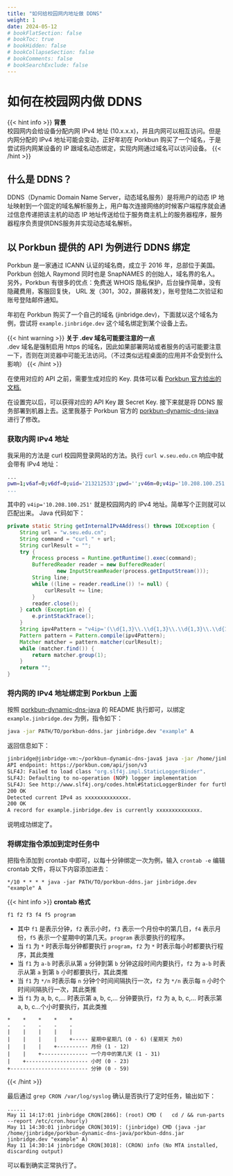 ```yaml
---
title: "如何给校园网内地址做 DDNS"
weight: 1
date: 2024-05-12
# bookFlatSection: false
# bookToc: true
# bookHidden: false
# bookCollapseSection: false
# bookComments: false
# bookSearchExclude: false
---
```


# 如何在校园网内做 DDNS

{{< hint info >}}
**背景**  
校园网内会给设备分配内网 IPv4 地址 (10.x.x.x)，并且内网可以相互访问。但是内网分配的 IPv4 地址可能会变动，正好年初在 Porkbun 购买了一个域名，于是尝试将内网某设备的 IP 跟域名动态绑定，实现内网通过域名可以访问设备。
{{< /hint >}}

## 什么是 DDNS？

DDNS（Dynamic Domain Name Server，动态域名服务）是将用户的动态 IP 地址映射到一个固定的域名解析服务上，用户每次连接网络的时候客户端程序就会通过信息传递把该主机的动态 IP 地址传送给位于服务商主机上的服务器程序，服务器程序负责提供DNS服务并实现动态域名解析。

## 以 Porkbun 提供的 API 为例进行 DDNS 绑定

Porkbun 是一家通过 ICANN 认证的域名商，成立于 2016 年，总部位于美国。
Porkbun 创始人 Raymond 同时也是 SnapNAMES 的创始人，域名界的名人。
另外，Porkbun 有很多的优点：免费送 WHOIS 隐私保护，后台操作简单，没有隐藏费用，客服回复快， URL 发（301，302，屏蔽转发），账号登陆二次验证和账号登陆邮件通知。

年初在 Porkbun 购买了一个自己的域名 (jinbridge.dev)，下面就以这个域名为例，尝试将 `example.jinbridge.dev` 这个域名绑定到某个设备上去。

{{< hint warning >}}
**关于 .dev 域名可能要注意的一点**  
.dev 域名是强制启用 https 的域名，因此如果部署网站或者服务的话可能要注意一下，否则在浏览器中可能无法访问。（不过类似远程桌面的应用并不会受到什么影响）
{{< /hint >}}

在使用对应的 API 之前，需要生成对应的 Key. 具体可以看 [Porkbun 官方给出的文档.](https://kb.porkbun.com/article/190-getting-started-with-the-porkbun-api)

在设置完以后，可以获得对应的 API Key 跟 Secret Key. 接下来就是将 DDNS 服务部署到机器上去。这里我基于 Porkbun 官方的 [porkbun-dynamic-dns-java](https://github.com/porkbundomains/porkbun-dynamic-dns-java) 进行了修改。

### 获取内网 IPv4 地址

我采用的方法是 curl 校园网登录网站的方法。执行 `curl w.seu.edu.cn` 响应中就会带有 IPv4 地址：

```bash
...
pwm=1;v6af=0;v6df=0;uid='213212533';pwd='';v46m=0;v4ip='10.208.100.251';v6ip='::';// 0123456';v46m=001;v4ip='192.168.100.100';v6ip='0000:0000:0000:0000:0000:0000:0000:0000';////
...
```

其中的 `v4ip='10.208.100.251'` 就是校园网内的 IPv4 地址。简单写个正则就可以匹配出来。
Java 代码如下：

``` java
private static String getInternalIPv4Address() throws IOException {
    String url = "w.seu.edu.cn";
    String command = "curl " + url;
    String curlResult = "";
    try {
        Process process = Runtime.getRuntime().exec(command);
        BufferedReader reader = new BufferedReader(
                new InputStreamReader(process.getInputStream()));
        String line;
        while ((line = reader.readLine()) != null) {
            curlResult += line;
        }
        reader.close();
    } catch (Exception e) {
        e.printStackTrace();
    }
    String ipv4Pattern = "v4ip='(\\d{1,3}\\.\\d{1,3}\\.\\d{1,3}\\.\\d{1,3})'";
    Pattern pattern = Pattern.compile(ipv4Pattern);
    Matcher matcher = pattern.matcher(curlResult);
    while (matcher.find()) {
        return matcher.group(1);
    }
    return "";
}
```

### 将内网的 IPv4 地址绑定到 Porkbun 上面

按照 [porkbun-dynamic-dns-java](https://github.com/porkbundomains/porkbun-dynamic-dns-java) 的 README 执行即可，以绑定 `example.jinbridge.dev` 为例，指令如下：

```bash
java -jar PATH/TO/porkbun-ddns.jar jinbridge.dev "example" A
```

返回信息如下：

```bash
jinbridge@jinbridge-vm:~/porkbun-dynamic-dns-java$ java -jar /home/jinbridge/porkbun-dynamic-dns-java/porkbun-ddns.jar jinbridge.dev "example" A
API endpoint: https://porkbun.com/api/json/v3
SLF4J: Failed to load class "org.slf4j.impl.StaticLoggerBinder".
SLF4J: Defaulting to no-operation (NOP) logger implementation
SLF4J: See http://www.slf4j.org/codes.html#StaticLoggerBinder for further details.
200 OK
Detected current IPv4 as xxxxxxxxxxxxxx.
200 OK
A record for example.jinbridge.dev is currently xxxxxxxxxxxxxx.
```

说明成功绑定了。

### 将绑定指令添加到定时任务中

把指令添加到 crontab 中即可，以每十分钟绑定一次为例，输入 `crontab -e` 编辑 crontab 文件，将以下内容添加进去：

```
*/10 * * * * java -jar PATH/TO/porkbun-ddns.jar jinbridge.dev "example" A
```

{{< hint info >}}
**crontab 格式**
```
f1 f2 f3 f4 f5 program
```
- 其中 `f1` 是表示分钟，`f2` 表示小时，`f3` 表示一个月份中的第几日，`f4` 表示月份，`f5` 表示一个星期中的第几天。`program` 表示要执行的程序。
- 当 `f1` 为 `*` 时表示每分钟都要执行 `program`，`f2` 为 `*` 时表示每小时都要执行程序，其此类推
- 当 `f1` 为 `a-b` 时表示从第 `a` 分钟到第 `b` 分钟这段时间内要执行，`f2` 为 `a-b` 时表示从第 `a` 到第 `b` 小时都要执行，其此类推
- 当 `f1` 为 `*/n` 时表示每 `n` 分钟个时间间隔执行一次，`f2` 为 `*/n` 表示每 `n` 小时个时间间隔执行一次，其此类推
- 当 `f1` 为 a, b, c,... 时表示第 a, b, c,... 分钟要执行，`f2` 为 a, b, c,... 时表示第 a, b, c...个小时要执行，其此类推
```
*    *    *    *    *
-    -    -    -    -
|    |    |    |    |
|    |    |    |    +----- 星期中星期几 (0 - 6) (星期天 为0)
|    |    |    +---------- 月份 (1 - 12) 
|    |    +--------------- 一个月中的第几天 (1 - 31)
|    +-------------------- 小时 (0 - 23)
+------------------------- 分钟 (0 - 59)
```
{{< /hint >}}

最后通过 `grep CRON /var/log/syslog` 确认是否执行了定时任务，输出如下：

```
......
May 11 14:17:01 jinbridge CRON[2866]: (root) CMD (   cd / && run-parts --report /etc/cron.hourly)
May 11 14:30:01 jinbridge CRON[3019]: (jinbridge) CMD (java -jar /home/jinbridge/porkbun-dynamic-dns-java/porkbun-ddns.jar jinbridge.dev "example" A)
May 11 14:30:14 jinbridge CRON[3018]: (CRON) info (No MTA installed, discarding output)
```

可以看到确实正常执行了。